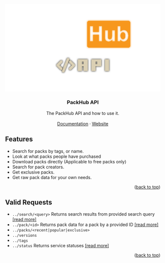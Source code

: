 <!-- PROJECT LOGO -->
<br />
<div align="center">
  <a href="packhub_api.png">
    <img src="packhub_api.png" alt="Logo" width="512">
  </a>

<h3 align="center">PackHub API</h3>

  <p align="center">
    The PackHub API and how to use it.
    <br />
    <br />
    <a href="https://github.com/PackHub-Team/PackHub-API/tree/main/docs">Documentation</a>
    ·
    <a href="https://packhub.net">Website</a>
  </p>
</div>

<!-- ABOUT THE PROJECT -->
## Features

- Search for packs by tags, or name.
- Look at what packs people have purchased
- Download packs directly (Applicable to free packs only)
- Search for pack creators.
- Get exclusive packs.
- Get raw pack data for your own needs.

<p align="right">(<a href="#top">back to top</a>)</p>

## Valid Requests

- `../search/<query>` Returns search results from provided search query [[read more]]()
- `../pack/<id>` Returns pack data for a pack by a provided ID [[read more]]()
- `../packs/<recent|popular|exclusive>`
- `../versions`
- `../tags`
- `../status` Returns service statuses [[read more]]()

<p align="right">(<a href="#top">back to top</a>)</p>
